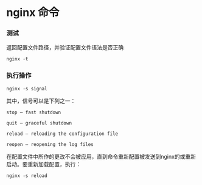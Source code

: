 # nginx 命令

### 测试
返回配置文件路径，并验证配置文件语法是否正确
```linux
nginx -t 
```
### 执行操作
```linux
nginx -s signal
```

其中，信号可以是下列之一：
```linux
stop — fast shutdown

quit — graceful shutdown

reload — reloading the configuration file

reopen — reopening the log files
```
 

在配置文件中所作的更改不会被应用，直到命令重新配置被发送到nginx的或重新启动。要重新加载配置，执行：
```linux
nginx -s reload
```
